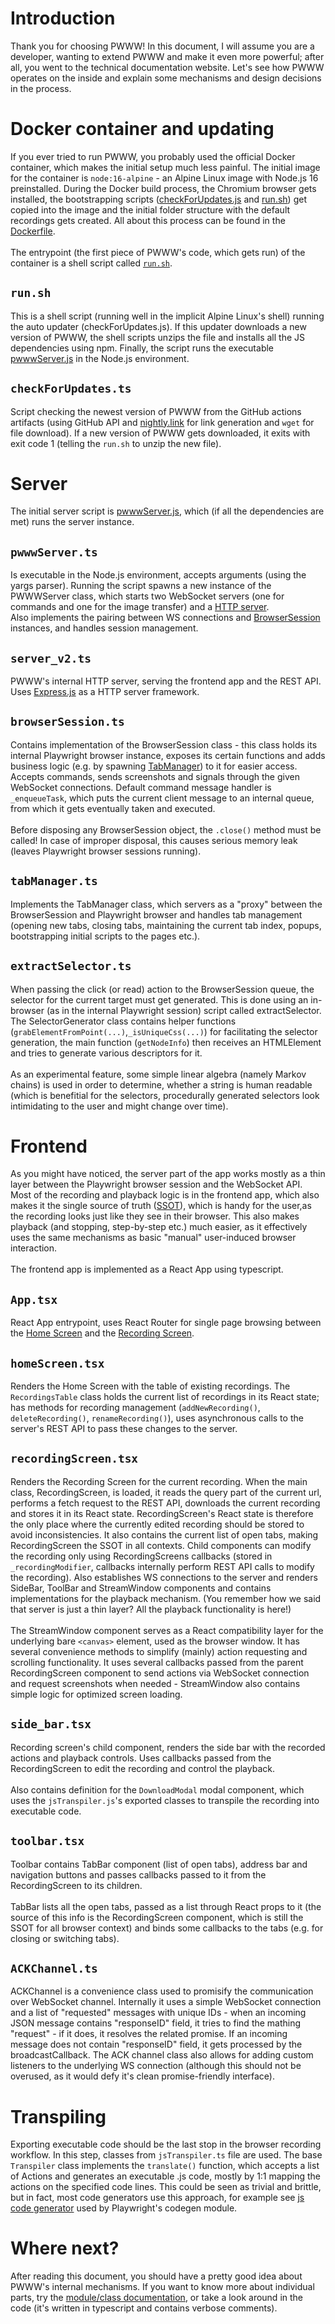 # Introduction
Thank you for choosing PWWW! In this document, I will assume you are a developer, wanting to extend PWWW and make it even more powerful; after all, you went to the technical documentation website. 
Let's see how PWWW operates on the inside and explain some mechanisms and design decisions in the process.

# Docker container and updating 
If you ever tried to run PWWW, you probably used the official Docker container, which makes the initial setup much less painful. The initial image for the container is `node:16-alpine` - an Alpine Linux image with Node.js 16 preinstalled. During the Docker build process, the Chromium browser gets installed, the bootstrapping scripts ([checkForUpdates.js](https://github.com/barjin/pw-web/blob/development/checkForUpdates.ts) and [run.sh](https://github.com/barjin/pw-web/blob/development/run.sh)) get copied into the image and the initial folder structure with the default recordings gets created. All about this process can be found in the [Dockerfile](https://github.com/barjin/pw-web/blob/development/Dockerfile). \
\
The entrypoint (the first piece of PWWW's code, which gets run) of the container is a shell script called [`run.sh`](https://github.com/barjin/pw-web/blob/development/run.sh).
## `run.sh`
This is a shell script (running well in the implicit Alpine Linux's shell) running the auto updater (checkForUpdates.js). If this updater downloads a new version of PWWW, the shell scripts unzips the file and installs all the JS dependencies using npm. Finally, the script runs the executable [pwwwServer.js](https://github.com/barjin/pw-web/blob/development/pwww-server/src/pwwwServer.ts) in the Node.js environment.
## `checkForUpdates.ts`
Script checking the newest version of PWWW from the GitHub actions artifacts (using GitHub API and [nightly.link](https://nightly.link/) for link generation and `wget` for file download). If a new version of PWWW gets downloaded, it exits with exit code 1 (telling the `run.sh` to unzip the new file).

# Server
The initial server script is [pwwwServer.js](https://github.com/barjin/pw-web/blob/development/pwww-server/src/pwwwServer.ts), which (if all the dependencies are met) runs the server instance.
## `pwwwServer.ts`
Is executable in the Node.js environment, accepts arguments (using the yargs parser). Running the script spawns a new instance of the PWWWServer class, which starts two WebSocket servers (one for commands and one for the image transfer) and a [HTTP server](https://github.com/barjin/pw-web/blob/development/pwww-server/src/http-server/server_v2.ts).
\
Also implements the pairing between WS connections and [BrowserSession](https://github.com/barjin/pw-web/blob/development/pwww-server/src/browserSession.ts) instances, and handles session management.
## `server_v2.ts`
PWWW's internal HTTP server, serving the frontend app and the REST API. Uses [Express.js](https://expressjs.com/) as a HTTP server framework.
## `browserSession.ts` 
Contains implementation of the BrowserSession class - this class holds its internal Playwright browser instance, exposes its certain functions and adds business logic (e.g. by spawning [TabManager](https://github.com/barjin/pw-web/blob/development/pwww-server/src/tabManager.ts)) to it for easier access. Accepts commands, sends screenshots and signals through the given WebSocket connections. Default command message handler is `_enqueueTask`, which puts the current client message to an internal queue, from which it gets eventually taken and executed.\
\
Before disposing any BrowserSession object, the `.close()` method must be called! In case of improper disposal, this causes serious memory leak (leaves Playwright browser sessions running).
## `tabManager.ts`
Implements the TabManager class, which servers as a "proxy" between the BrowserSession and Playwright browser and handles tab management (opening new tabs, closing tabs, maintaining the current tab index, popups, bootstrapping initial scripts to the pages etc.).
## `extractSelector.ts`
When passing the click (or read) action to the BrowserSession queue, the selector for the current target must get generated. This is done using an in-browser (as in the internal Playwright session) script called extractSelector. The SelectorGenerator class contains helper functions (`grabElementFromPoint(...)`,`_isUniqueCss(...)`) for facilitating the selector generation, the main function (`getNodeInfo`) then receives an HTMLElement and tries to generate various descriptors for it.\
\
As an experimental feature, some simple linear algebra (namely Markov chains) is used in order to determine, whether a string is human readable (which is benefitial for the selectors, procedurally generated selectors look intimidating to the user and might change over time).

# Frontend
As you might have noticed, the server part of the app works mostly as a thin layer between the Playwright browser session and the WebSocket API. Most of the recording and playback logic is in the frontend app, which also makes it the single source of truth ([SSOT](https://en.wikipedia.org/wiki/Single_source_of_truth)), which is handy for the user,as the recording looks just like they see in their browser. This also makes playback (and stopping, step-by-step etc.) much easier, as it effectively uses the same mechanisms as basic "manual" user-induced browser interaction.\
\
The frontend app is implemented as a React App using typescript.
## `App.tsx`
React App entrypoint, uses React Router for single page browsing between the [Home Screen](https://github.com/barjin/pw-web/blob/development/pwww-web/src/screens/homeScreen.tsx) and the [Recording Screen](https://github.com/barjin/pw-web/blob/development/pwww-web/src/screens/recordingScreen.tsx). 
## `homeScreen.tsx`
Renders the Home Screen with the table of existing recordings. The `RecordingsTable` class holds the current list of recordings in its React state; has methods for recording management (`addNewRecording()`, `deleteRecording()`, `renameRecording()`), uses asynchronous calls to the server's REST API to pass these changes to the server.
## `recordingScreen.tsx`
Renders the Recording Screen for the current recording. When the main class, RecordingScreen, is loaded, it reads the query part of the current url, performs a fetch request to the REST API, downloads the current recording and stores it in its React state. RecordingScreen's React state is therefore the only place where the currently edited recording should be stored to avoid inconsistencies. It also contains the current list of open tabs, making RecordingScreen the SSOT in all contexts. Child components can modify the recording only using RecordingScreens callbacks (stored in `_recordingModifier`, callbacks internally perform REST API calls to modify the recording). Also establishes WS connections to the server and renders SideBar, ToolBar and StreamWindow components and contains implementations for the playback mechanism. (You remember how we said that server is just a thin layer? All the playback functionality is here!)\
\
The StreamWindow component serves as a React compatibility layer for the underlying bare `<canvas>` element, used as the browser window. It has several convenience methods to simplify (mainly) action requesting and scrolling functionality. It uses several callbacks passed from the parent RecordingScreen component to send actions via WebSocket connection and request screenshots when needed - StreamWindow also contains simple logic for optimized screen loading.
## `side_bar.tsx`
Recording screen's child component, renders the side bar with the recorded actions and playback controls. Uses callbacks passed from the RecordingScreen to edit the recording and control the playback. \
\
Also contains definition for the `DownloadModal` modal component, which uses the `jsTranspiler.js`'s exported classes to transpile the recording into executable code.
## `toolbar.tsx`
Toolbar contains TabBar component (list of open tabs), address bar and navigation buttons and passes callbacks passed to it from the RecordingScreen to its children.\
\
TabBar lists all the open tabs, passed as a list through React props to it (the source of this info is the RecordingScreen component, which is still the SSOT for all browser context) and binds some callbacks to the tabs (e.g. for closing or switching tabs).
## `ACKChannel.ts`
ACKChannel is a convenience class used to promisify the communication over WebSocket channel. Internally it uses a simple WebSocket connection and a list of "requested" messages with unique IDs - when an incoming JSON message contains "responseID" field, it tries to find the mathing "request" - if it does, it resolves the related promise. If an incoming message does not contain "responseID" field, it gets processed by the broadcastCallback. The ACK channel class also allows for adding custom listeners to the underlying WS connection (although this should not be overused, as it would defy it's clean promise-friendly interface).

# Transpiling
Exporting executable code should be the last stop in the browser recording workflow. In this step, classes from `jsTranspiler.ts` file are used. The base `Transpiler` class implements the `translate()` function, which accepts a list of Actions and generates an executable .js code, mostly by 1:1 mapping the actions on the specified code lines. This could be seen as trivial and brittle, but in fact, most code generators use this approach, for example see [js code generator](https://github.com/microsoft/playwright/blob/c4eb2d4b1e17a0de1cea7220be45545c7c524614/src/server/supplements/recorder/javascript.ts#L105) used by Playwright's codegen module.

# Where next?
After reading this document, you should have a pretty good idea about PWWW's internal mechanisms. If you want to know more about individual parts, try the [module/class documentation](../devdocs.md), or take a look around in the code (it's written in typescript and contains verbose comments).